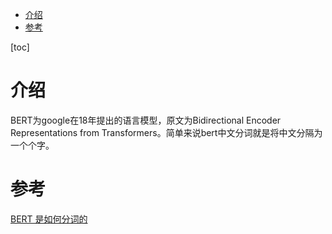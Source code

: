 <!-- START doctoc generated TOC please keep comment here to allow auto update -->
<!-- DON'T EDIT THIS SECTION, INSTEAD RE-RUN doctoc TO UPDATE -->


- [介绍](#%E4%BB%8B%E7%BB%8D)
- [参考](#%E5%8F%82%E8%80%83)

<!-- END doctoc generated TOC please keep comment here to allow auto update -->

[toc]

# 介绍

BERT为google在18年提出的语言模型，原文为Bidirectional Encoder Representations from Transformers。简单来说bert中文分词就是将中文分隔为一个个字。

# 参考

[BERT 是如何分词的](https://cloud.tencent.com/developer/article/1524436)